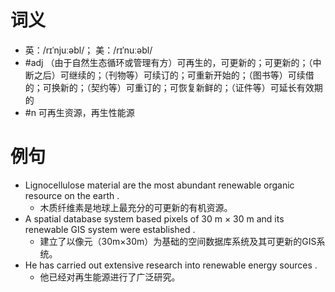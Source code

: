 # 词义
- 英：/rɪˈnjuːəbl/； 美：/rɪˈnuːəbl/
- #adj （由于自然生态循环或管理有方）可再生的，可更新的；可更新的；（中断之后）可继续的；（刊物等）可续订的；可重新开始的；（图书等）可续借的；可换新的；（契约等）可重订的；可恢复新鲜的；（证件等）可延长有效期的
- #n 可再生资源，再生性能源
# 例句
- Lignocellulose material are the most abundant renewable organic resource on the earth .
	- 木质纤维素是地球上最充分的可更新的有机资源。
- A spatial database system based pixels of 30 m × 30 m and its renewable GIS system were established .
	- 建立了以像元（30m×30m）为基础的空间数据库系统及其可更新的GIS系统。
- He has carried out extensive research into renewable energy sources .
	- 他已经对再生能源进行了广泛研究。
